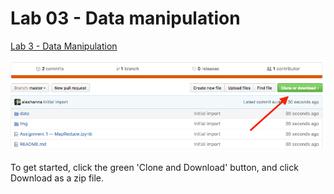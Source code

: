 # Lab 03 - Data manipulation

[Lab 3 - Data Manipulation](https://github.com/INF1005-6H-SocialDataAnalytics/lab03/blob/master/Lab%203%20-%20Data%20Manipulation.ipynb)

![](img/download.png)

To get started, click the green 'Clone and Download' button, and click Download as a zip file. 